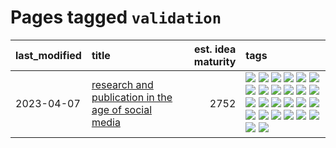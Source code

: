 # Pages tagged `validation`

|last_modified|title|est. idea maturity|tags
|:---|:---|---:|:---|
|2023-04-07|[research and publication in the age of social media](../research-and-social.md)|2752|[![](https://img.shields.io/badge/tag-arxiv-faa2fc)](../tags/arxiv.md) [![](https://img.shields.io/badge/tag-citation-1ee399)](../tags/citation.md) [![](https://img.shields.io/badge/tag-corrections-49fd1a)](../tags/corrections.md) [![](https://img.shields.io/badge/tag-credit-6edb5)](../tags/credit.md) [![](https://img.shields.io/badge/tag-curation-f1c85)](../tags/curation.md) [![](https://img.shields.io/badge/tag-discoverability-2229ca)](../tags/discoverability.md) [![](https://img.shields.io/badge/tag-discussion-e168be)](../tags/discussion.md) [![](https://img.shields.io/badge/tag-feed-3b815)](../tags/feed.md) [![](https://img.shields.io/badge/tag-git-3b18a)](../tags/git.md) [![](https://img.shields.io/badge/tag-git-3b18a)](../tags/git.md) [![](https://img.shields.io/badge/tag-historyofscience-957448)](../tags/historyofscience.md) [![](https://img.shields.io/badge/tag-mastodon-936135)](../tags/mastodon.md) [![](https://img.shields.io/badge/tag-openreview-deeba9)](../tags/openreview.md) [![](https://img.shields.io/badge/tag-paperswithcode-c456a9)](../tags/paperswithcode.md) [![](https://img.shields.io/badge/tag-platform-d7de4b)](../tags/platform.md) [![](https://img.shields.io/badge/tag-publication-c4c41f)](../tags/publication.md) [![](https://img.shields.io/badge/tag-reproducibility-e54ba1)](../tags/reproducibility.md) [![](https://img.shields.io/badge/tag-research-426a5f)](../tags/research.md) [![](https://img.shields.io/badge/tag-retractions-e3b2c7)](../tags/retractions.md) [![](https://img.shields.io/badge/tag-search-dafbc7)](../tags/search.md) [![](https://img.shields.io/badge/tag-socialmedia-7064e0)](../tags/socialmedia.md) [![](https://img.shields.io/badge/tag-stackoverflow-6819c6)](../tags/stackoverflow.md) [![](https://img.shields.io/badge/tag-subscription-11772b)](../tags/subscription.md) [![](https://img.shields.io/badge/tag-transparency-95bed6)](../tags/transparency.md) [![](https://img.shields.io/badge/tag-twitter-5fba1d)](../tags/twitter.md) [![](https://img.shields.io/badge/tag-validation-587798)](../tags/validation.md)|